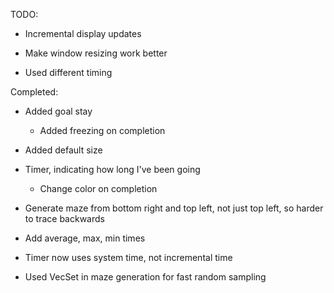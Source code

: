 TODO:

* Incremental display updates

* Make window resizing work better

* Used different timing

Completed:

* Added goal stay
  * Added freezing on completion

* Added default size

* Timer, indicating how long I've been going
  * Change color on completion

* Generate maze from bottom right and top left, not just top left, so harder to trace backwards

* Add average, max, min times

* Timer now uses system time, not incremental time
* Used VecSet in maze generation for fast random sampling

